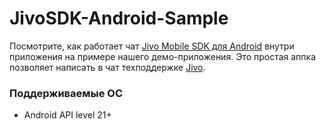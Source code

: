 # JivoSDK-Android-Sample
Посмотрите, как работает чат [Jivo Mobile SDK для Android](https://github.com/JivoChat/JivoSDK-Android/) внутри приложения на примере нашего демо-приложения. Это простая аппка позволяет написать в чат техподдержке [Jivo](https://jivo.ru).
### Поддерживаемые ОС
- Android API level 21+
